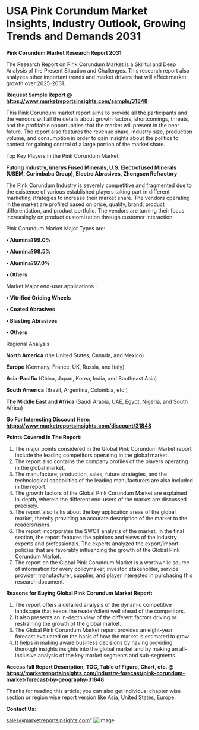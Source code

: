  # USA Pink Corundum Market Insights, Industry Outlook, Growing Trends and Demands 2031

<strong>Pink Corundum Market Research Report 2031</strong>

The Research Report on Pink Corundum Market is a Skillful and Deep Analysis of the Present Situation and Challenges. This research report also analyzes other important trends and market drivers that will affect market growth over 2025-2031.

<strong>Request Sample Report @ <a href=https://www.marketreportsinsights.com/sample/31848>https://www.marketreportsinsights.com/sample/31848</a></strong>

This Pink Corundum market report aims to provide all the participants and the vendors will all the details about growth factors, shortcomings, threats, and the profitable opportunities that the market will present in the near future. The report also features the revenue share, industry size, production volume, and consumption in order to gain insights about the politics to contest for gaining control of a large portion of the market share.

Top Key Players in the Pink Corundum Market:

<strong>Futong Industry, Imerys Fused Minerals, U.S. Electrofused Minerals (USEM, Curimbaba Group), Electro Abrasives, Zhongsen Refractory</strong>

The Pink Corundum Industry is severely competitive and fragmented due to the existence of various established players taking part in different marketing strategies to increase their market share. The vendors operating in the market are profiled based on price, quality, brand, product differentiation, and product portfolio. The vendors are turning their focus increasingly on product customization through customer interaction.

Pink Corundum Market Major Types are:

<strong>• Alumina?99.0%

• Alumina?98.5%

• Alumina?97.0%

• Others</strong>

Market Major end-user applications :

<strong>• Vitrified Griding Wheels

• Coated Abrasives

• Blasting Abrasives

• Others</strong>

Regional Analysis

</u><strong><b>North America</b></strong> (the United States, Canada, and Mexico)

<strong><b>Europe </b></strong>(Germany, France, UK, Russia, and Italy)

<strong><b>Asia-Pacific</b></strong> (China, Japan, Korea, India, and Southeast Asia)

<strong><b>South America</b></strong> (Brazil, Argentina, Colombia, etc.)

<strong><b>The Middle East and Africa</b></strong> (Saudi Arabia, UAE, Egypt, Nigeria, and South Africa)

<strong>Go For Interesting Discount Here: <a href=https://www.marketreportsinsights.com/discount/31848>https://www.marketreportsinsights.com/discount/31848</a></strong>

<strong>Points Covered in The Report:</strong>
<ol>
  <li>The major points considered in the Global Pink Corundum Market report include the leading competitors operating in the global market.</li>
  <li>The report also contains the company profiles of the players operating in the global market.</li>
  <li>The manufacture, production, sales, future strategies, and the technological capabilities of the leading manufacturers are also included in the report.</li>
  <li>The growth factors of the Global Pink Corundum Market are explained in-depth, wherein the different end-users of the market are discussed precisely.</li>
  <li>The report also talks about the key application areas of the global market, thereby providing an accurate description of the market to the readers/users.</li>
  <li>The report incorporates the SWOT analysis of the market. In the final section, the report features the opinions and views of the industry experts and professionals. The experts analyzed the export/import policies that are favorably influencing the growth of the Global Pink Corundum Market.</li>
  <li>The report on the Global Pink Corundum Market is a worthwhile source of information for every policymaker, investor, stakeholder, service provider, manufacturer, supplier, and player interested in purchasing this research document.</li>
</ol>
<strong>Reasons for Buying Global Pink Corundum Market Report:</strong>

<ol>
  <li>The report offers a detailed analysis of the dynamic competitive landscape that keeps the reader/client well ahead of the competitors.</li>
  <li>It also presents an in-depth view of the different factors driving or restraining the growth of the global market.</li>
  <li>The Global Pink Corundum Market report provides an eight-year forecast evaluated on the basis of how the market is estimated to grow.</li>
  <li>It helps in making aware business decisions by having providing thorough insights insights into the global market and by making an all-inclusive analysis of the key market segments and sub-segments.</li>
</ol>
<strong>Access full Report Description, TOC, Table of Figure, Chart, etc. @ <a href=https://marketreportsinsights.com/industry-forecast/pink-corundum-market-forecast-by-geography-31848>https://marketreportsinsights.com/industry-forecast/pink-corundum-market-forecast-by-geography-31848</a></strong>


Thanks for reading this article; you can also get individual chapter wise section or region wise report version like Asia, United States, Europe.

<strong>Contact Us:</strong>

sales@marketreportsinsights.com"
![image](https://github.com/user-attachments/assets/79b8636c-7a09-4b0c-b0b4-83b9d5727308)
